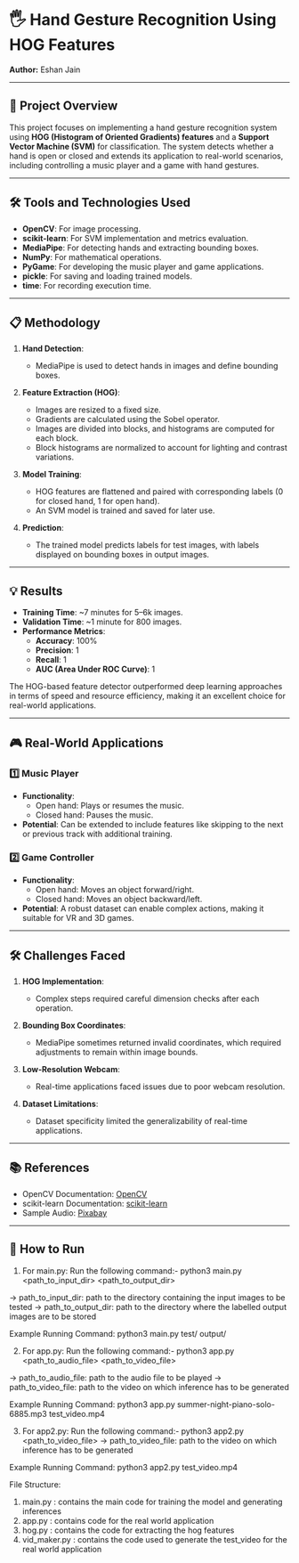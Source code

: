 # 🖐️ Hand Gesture Recognition Using HOG Features  

**Author:** Eshan Jain  

---

## 🚀 Project Overview  

This project focuses on implementing a hand gesture recognition system using **HOG (Histogram of Oriented Gradients) features** and a **Support Vector Machine (SVM)** for classification. The system detects whether a hand is open or closed and extends its application to real-world scenarios, including controlling a music player and a game with hand gestures.

---

## 🛠️ Tools and Technologies Used  

- **OpenCV**: For image processing.  
- **scikit-learn**: For SVM implementation and metrics evaluation.  
- **MediaPipe**: For detecting hands and extracting bounding boxes.  
- **NumPy**: For mathematical operations.  
- **PyGame**: For developing the music player and game applications.  
- **pickle**: For saving and loading trained models.  
- **time**: For recording execution time.  

---

## 📋 Methodology  

1. **Hand Detection**:  
   - MediaPipe is used to detect hands in images and define bounding boxes.  

2. **Feature Extraction (HOG)**:  
   - Images are resized to a fixed size.
   - Gradients are calculated using the Sobel operator.  
   - Images are divided into blocks, and histograms are computed for each block.  
   - Block histograms are normalized to account for lighting and contrast variations.  

3. **Model Training**:  
   - HOG features are flattened and paired with corresponding labels (0 for closed hand, 1 for open hand).  
   - An SVM model is trained and saved for later use.  

4. **Prediction**:  
   - The trained model predicts labels for test images, with labels displayed on bounding boxes in output images.  

---

## 💡 Results  

- **Training Time**: ~7 minutes for 5–6k images.  
- **Validation Time**: ~1 minute for 800 images.  
- **Performance Metrics**:  
  - **Accuracy**: 100%  
  - **Precision**: 1  
  - **Recall**: 1  
  - **AUC (Area Under ROC Curve)**: 1  

The HOG-based feature detector outperformed deep learning approaches in terms of speed and resource efficiency, making it an excellent choice for real-world applications.

---

## 🎮 Real-World Applications  

### 1️⃣ Music Player  
- **Functionality**:  
  - Open hand: Plays or resumes the music.  
  - Closed hand: Pauses the music.  
- **Potential**: Can be extended to include features like skipping to the next or previous track with additional training.  

### 2️⃣ Game Controller  
- **Functionality**:  
  - Open hand: Moves an object forward/right.  
  - Closed hand: Moves an object backward/left.  
- **Potential**: A robust dataset can enable complex actions, making it suitable for VR and 3D games.  

---

## 🛠️ Challenges Faced  

1. **HOG Implementation**:  
   - Complex steps required careful dimension checks after each operation.  

2. **Bounding Box Coordinates**:  
   - MediaPipe sometimes returned invalid coordinates, which required adjustments to remain within image bounds.  

3. **Low-Resolution Webcam**:  
   - Real-time applications faced issues due to poor webcam resolution.  

4. **Dataset Limitations**:  
   - Dataset specificity limited the generalizability of real-time applications.  

---

## 📚 References  

- OpenCV Documentation: [OpenCV](https://docs.opencv.org/4.x/index.html)  
- scikit-learn Documentation: [scikit-learn](https://scikit-learn.org/stable/)  
- Sample Audio: [Pixabay](https://pixabay.com/sound-effects/search/samples/)  

---

## 🔧 How to Run  

1. For main.py: Run the following command:-
python3 main.py <path_to_input_dir> <path_to_output_dir>

-> path_to_input_dir: path to the directory containing the input images to be tested
-> path_to_output_dir: path to the directory where the labelled output images are to be stored 

Example Running Command:
python3 main.py test/ output/


2. For app.py: Run the following command:-
python3 app.py <path_to_audio_file> <path_to_video_file>

-> path_to_audio_file: path to the audio file to be played
-> path_to_video_file: path to the video on which inference has to be generated

Example Running Command:
python3 app.py summer-night-piano-solo-6885.mp3 test_video.mp4

3. For app2.py: Run the following command:-
python3 app2.py <path_to_video_file>
-> path_to_video_file: path to the video on which inference has to be generated

Example Running Command:
python3 app2.py test_video.mp4







File Structure:

1. main.py : contains the main code for training the model and generating inferences
2. app.py : contains code for the real world application
3. hog.py : contains the code for extracting the hog features 
4. vid_maker.py : contains the code used to generate the test_video for the real world application

